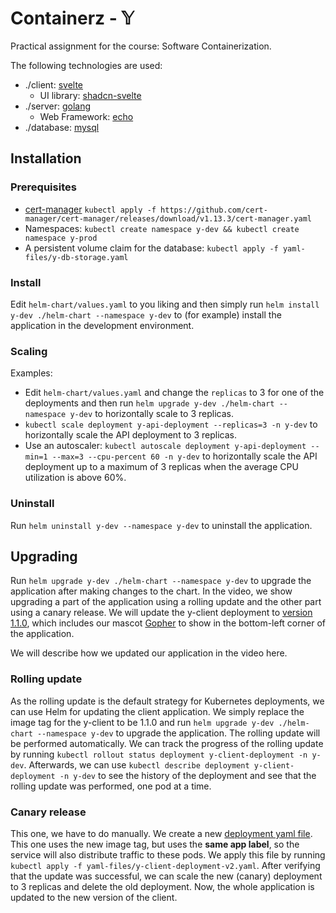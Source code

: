 # Containerz - 𝕐
Practical assignment for the course: Software Containerization.

The following technologies are used:
- ./client: [svelte](https://svelte.dev/)
  - UI library: [shadcn-svelte](https://www.shadcn-svelte.com/)
- ./server: [golang](https://go.dev/)
  - Web Framework: [echo](https://echo.labstack.com/)
- ./database: [mysql](https://www.mysql.com/)

## Installation

### Prerequisites
- [cert-manager](https://cert-manager.io/docs/installation/kubernetes/) `kubectl apply -f https://github.com/cert-manager/cert-manager/releases/download/v1.13.3/cert-manager.yaml`
- Namespaces: `kubectl create namespace y-dev && kubectl create namespace y-prod`
- A persistent volume claim for the database: `kubectl apply -f yaml-files/y-db-storage.yaml`

### Install
Edit `helm-chart/values.yaml` to you liking and then simply run `helm install y-dev ./helm-chart --namespace y-dev` to (for example) install the application in the development environment.

### Scaling
Examples:
- Edit `helm-chart/values.yaml` and change the `replicas` to 3 for one of the deployments and then run `helm upgrade y-dev ./helm-chart --namespace y-dev` to horizontally scale to 3 replicas.
- `kubectl scale deployment y-api-deployment --replicas=3 -n y-dev` to horizontally scale the API deployment to 3 replicas.
- Use an autoscaler: `kubectl autoscale deployment y-api-deployment --min=1 --max=3 --cpu-percent 60 -n y-dev` to horizontally scale the API deployment up to a maximum of 3 replicas when the average CPU utilization is above 60%.

### Uninstall
Run `helm uninstall y-dev --namespace y-dev` to uninstall the application.

## Upgrading
Run `helm upgrade y-dev ./helm-chart --namespace y-dev` to upgrade the application after making changes to the chart. In the video, we show upgrading a part of the application using a rolling update and the other part using a canary release. We will update the y-client deployment to [version 1.1.0](src/y-client-1.1.0/), which includes our mascot [Gopher](src/y-client-1.1.0/src/lib/assets/go-gopher.svg) to show in the bottom-left corner of the application.

We will describe how we updated our application in the video here.

### Rolling update
As the rolling update is the default strategy for Kubernetes deployments, we can use Helm for updating the client application. We simply replace the image tag for the y-client to be 1.1.0 and run `helm upgrade y-dev ./helm-chart --namespace y-dev` to upgrade the application. The rolling update will be performed automatically. We can track the progress of the rolling update by running `kubectl rollout status deployment y-client-deployment -n y-dev`. Afterwards, we can use `kubectl describe deployment y-client-deployment -n y-dev` to see the history of the deployment and see that the rolling update was performed, one pod at a time.

### Canary release
This one, we have to do manually. We create a new [deployment yaml file](yaml-files/y-client-deployment-v2.yaml). This one uses the new image tag, but uses the **same app label**, so the service will also distribute traffic to these pods. We apply this file by running `kubectl apply -f yaml-files/y-client-deployment-v2.yaml`. After verifying that the update was successful, we can scale the new (canary) deployment to 3 replicas and delete the old deployment. Now, the whole application is updated to the new version of the client.